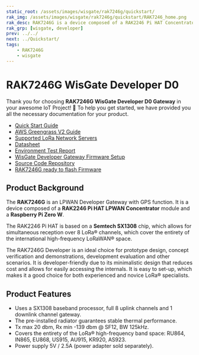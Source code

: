 ```yaml
---
static_root: /assets/images/wisgate/rak7246g/quickstart/
rak_img: /assets/images/wisgate/rak7246g/quickstart/RAK7246_home.png
rak_desc: RAK7246G is a device composed of a RAK2246 Pi HAT Concentrator module and a Raspberry Pi Zero W. It has a built-in GPS modules and a pre-installed radiator that guarantees stable thermal performance.
rak_grp: [wisgate, developer]
prev: ../../
next: ../Quickstart/
tags:
    - RAK7246G
    - wisgate
---
```


# RAK7246G WisGate Developer D0

Thank you for choosing **RAK7246G WisGate Developer D0 Gateway** in your awesome IoT Project! 🎉 To help you get started, we have provided you all the necessary documentation for your product.

* [Quick Start Guide](../Quickstart/)
* [AWS Greengrass V2 Guide](../AWS-Greengrass/)
* [Supported LoRa Network Servers](../Supported-LoRa-Network-Servers/)
* [Datasheet](../Datasheet/)
* [Environment Test Report](../Testing-Report/)
* [WisGate Developer Gateway Firmware Setup](https://docs.rakwireless.com/Knowledge-Hub/Learn/WisGate-Developer-Gateway-Firmware-Burning/)
* [Source Code Repository](https://github.com/RAKWireless/rak_common_for_gateway)
* [RAK7246G ready to flash Firmware](https://downloads.rakwireless.com/LoRa/NeoPi-Gateway-RAK7246/Firmware/RAK7246_Latest_Firmware.zip)

## Product Background

The **RAK7246G** is an LPWAN Developer Gateway with GPS function. It is a device composed of a **RAK2246 Pi HAT LPWAN Concentrator** module and a **Raspberry Pi Zero W**.

The RAK2246 Pi HAT is based on a **Semtech SX1308** chip, which allows for simultaneous reception over 8 LoRa® channels, which cover the entirety of the international high-frequency LoRaWAN® space.

The RAK7246G Developer is an ideal choice for prototype design, concept verification and demonstrations, development evaluation and other scenarios. It is developer-friendly due to its minimalistic design that reduces cost and allows for easily accessing the internals. It is easy to set-up, which makes it a good choice for both experienced and novice LoRa® specialists.

## Product Features

- Uses a SX1308 baseband processor, full 8 uplink channels and 1 downlink channel gateway.
- The pre-installed radiator guarantees stable thermal performance.
- Tx max 20 dbm, Rx min -139 dbm @ SF12, BW 125kHz.
- Covers the entirety of the LoRa® high-frequency band space: RU864, IN865, EU868, US915, AU915, KR920, AS923.
- Power supply 5V / 2.5A (power adapter sold separately). 
